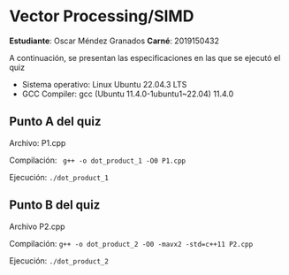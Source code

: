 # Vector Processing/SIMD
**Estudiante**: Oscar Méndez Granados
**Carné**: 2019150432

A continuación, se presentan las especificaciones en las que se ejecutó el quiz
-   Sistema operativo: Linux Ubuntu 22.04.3 LTS
-   GCC Compiler: gcc (Ubuntu 11.4.0-1ubuntu1~22.04) 11.4.0

## Punto A del quiz
Archivo: P1.cpp

Compilación: ` g++ -o dot_product_1 -O0 P1.cpp`

Ejecución: `./dot_product_1`


## Punto B del quiz

Archivo P2.cpp

Compilación: `g++ -o dot_product_2 -O0 -mavx2 -std=c++11 P2.cpp`

Ejecución: `./dot_product_2`
